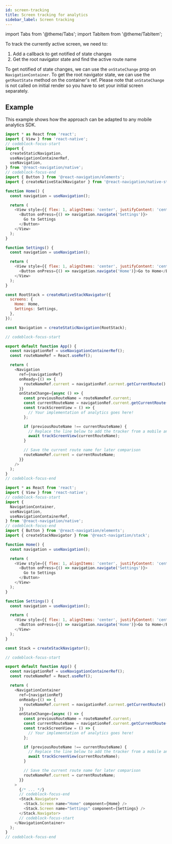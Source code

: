 ```yaml
---
id: screen-tracking
title: Screen tracking for analytics
sidebar_label: Screen tracking
---
```


import Tabs from '@theme/Tabs';
import TabItem from '@theme/TabItem';

To track the currently active screen, we need to:

1. Add a callback to get notified of state changes
2. Get the root navigator state and find the active route name

To get notified of state changes, we can use the `onStateChange` prop on `NavigationContainer`. To get the root navigator state, we can use the `getRootState` method on the container's ref. Please note that `onStateChange` is not called on initial render so you have to set your initial screen separately.

## Example

This example shows how the approach can be adapted to any mobile analytics SDK.

<Tabs groupId="config" queryString="config">
<TabItem value="static" label="Static" default>

```js name="Screen tracking for analytics" snack
import * as React from 'react';
import { View } from 'react-native';
// codeblock-focus-start
import {
  createStaticNavigation,
  useNavigationContainerRef,
  useNavigation,
} from '@react-navigation/native';
// codeblock-focus-end
import { Button } from '@react-navigation/elements';
import { createNativeStackNavigator } from '@react-navigation/native-stack';

function Home() {
  const navigation = useNavigation();

  return (
    <View style={{ flex: 1, alignItems: 'center', justifyContent: 'center' }}>
      <Button onPress={() => navigation.navigate('Settings')}>
        Go to Settings
      </Button>
    </View>
  );
}

function Settings() {
  const navigation = useNavigation();

  return (
    <View style={{ flex: 1, alignItems: 'center', justifyContent: 'center' }}>
      <Button onPress={() => navigation.navigate('Home')}>Go to Home</Button>
    </View>
  );
}

const RootStack = createNativeStackNavigator({
  screens: {
    Home: Home,
    Settings: Settings,
  },
});

const Navigation = createStaticNavigation(RootStack);

// codeblock-focus-start

export default function App() {
  const navigationRef = useNavigationContainerRef();
  const routeNameRef = React.useRef();

  return (
    <Navigation
      ref={navigationRef}
      onReady={() => {
        routeNameRef.current = navigationRef.current.getCurrentRoute().name;
      }}
      onStateChange={async () => {
        const previousRouteName = routeNameRef.current;
        const currentRouteName = navigationRef.current.getCurrentRoute().name;
        const trackScreenView = () => {
          // Your implementation of analytics goes here!
        };

        if (previousRouteName !== currentRouteName) {
          // Replace the line below to add the tracker from a mobile analytics SDK
          await trackScreenView(currentRouteName);
        }

        // Save the current route name for later comparison
        routeNameRef.current = currentRouteName;
      }}
    />
  );
}
// codeblock-focus-end
```

</TabItem>
<TabItem value="dynamic" label="Dynamic">

```js name="Screen tracking for anylytics" snack
import * as React from 'react';
import { View } from 'react-native';
// codeblock-focus-start
import {
  NavigationContainer,
  useNavigation,
  useNavigationContainerRef,
} from '@react-navigation/native';
// codeblock-focus-end
import { Button } from '@react-navigation/elements';
import { createStackNavigator } from '@react-navigation/stack';

function Home() {
  const navigation = useNavigation();

  return (
    <View style={{ flex: 1, alignItems: 'center', justifyContent: 'center' }}>
      <Button onPress={() => navigation.navigate('Settings')}>
        Go to Settings
      </Button>
    </View>
  );
}

function Settings() {
  const navigation = useNavigation();

  return (
    <View style={{ flex: 1, alignItems: 'center', justifyContent: 'center' }}>
      <Button onPress={() => navigation.navigate('Home')}>Go to Home</Button>
    </View>
  );
}

const Stack = createStackNavigator();

// codeblock-focus-start

export default function App() {
  const navigationRef = useNavigationContainerRef();
  const routeNameRef = React.useRef();

  return (
    <NavigationContainer
      ref={navigationRef}
      onReady={() => {
        routeNameRef.current = navigationRef.current.getCurrentRoute().name;
      }}
      onStateChange={async () => {
        const previousRouteName = routeNameRef.current;
        const currentRouteName = navigationRef.current.getCurrentRoute().name;
        const trackScreenView = () => {
          // Your implementation of analytics goes here!
        };

        if (previousRouteName !== currentRouteName) {
          // Replace the line below to add the tracker from a mobile analytics SDK
          await trackScreenView(currentRouteName);
        }

        // Save the current route name for later comparison
        routeNameRef.current = currentRouteName;
      }}
    >
      {/* ... */}
      // codeblock-focus-end
      <Stack.Navigator>
        <Stack.Screen name="Home" component={Home} />
        <Stack.Screen name="Settings" component={Settings} />
      </Stack.Navigator>
      // codeblock-focus-start
    </NavigationContainer>
  );
}
// codeblock-focus-end
```

</TabItem>
</Tabs>
